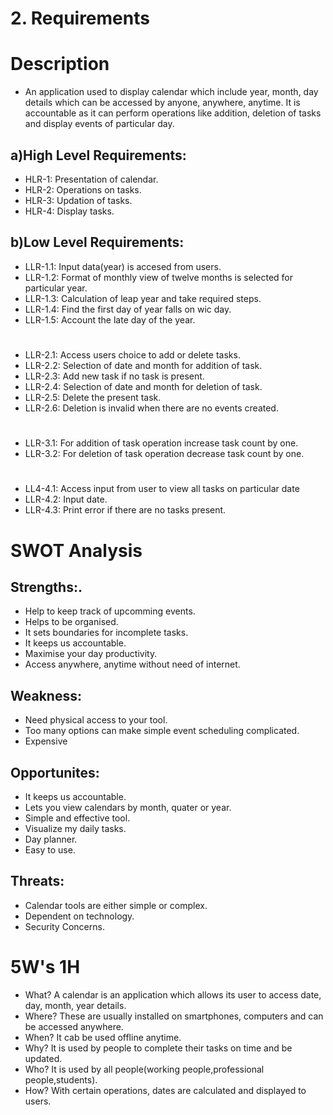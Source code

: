 # 2. Requirements

# Description
* An application used to display calendar which include year, month, day details which can be accessed by anyone, anywhere, anytime. It is accountable as it can perform operations like addition, deletion of tasks and display events of particular day.

## a)High Level Requirements:
* HLR-1: Presentation of calendar.
* HLR-2: Operations on tasks.
* HLR-3: Updation of tasks.
* HLR-4: Display tasks.

## b)Low Level Requirements:
- LLR-1.1: Input data(year) is accesed from users.
- LLR-1.2: Format of monthly view of twelve months is selected for particular year.
- LLR-1.3: Calculation of leap year and take required steps.
- LLR-1.4: Find the first day of year falls on wic day.
- LLR-1.5: Account the late day of the year.
#
- LLR-2.1: Access users choice to add or delete tasks.
- LLR-2.2: Selection of date and month for addition of task.
- LLR-2.3: Add new task if no task is present.
- LLR-2.4: Selection of date and month for deletion of task.
- LLR-2.5: Delete the present task.
- LLR-2.6: Deletion is invalid when there are no events created.
#
- LLR-3.1: For addition of task operation increase task count by one.
- LLR-3.2: For deletion of task operation decrease task count by one.
#
- LL4-4.1: Access input from user to view all tasks on particular date
- LLR-4.2: Input date.
- LLR-4.3: Print error if there are no tasks present.

# SWOT Analysis
## Strengths:.
* Help to keep track of upcomming events.
* Helps to be organised.
* It sets boundaries for incomplete tasks.
* It keeps us accountable.
* Maximise your day productivity.
* Access anywhere, anytime without need of internet.

## Weakness:
* Need physical access to your tool.
* Too many options can make simple event scheduling complicated.
* Expensive

## Opportunites:
* It keeps us accountable.
* Lets you view calendars by month, quater or year.
* Simple and effective tool.
* Visualize my daily tasks.
* Day planner.
* Easy to use.

## Threats:
* Calendar tools are either simple or complex.
* Dependent on technology.
* Security Concerns.


# 5W's 1H
* What? 
  A calendar is an application which allows its user to access date, day, month, year details.
* Where?
  These are usually installed on smartphones, computers and can be accessed anywhere.
* When?
  It cab be used offline anytime.
* Why?
  It is used by people to complete their tasks on time and be updated.
* Who?
  It is used by all people(working people,professional people,students).
* How?
  With certain operations, dates are calculated and displayed to users.
